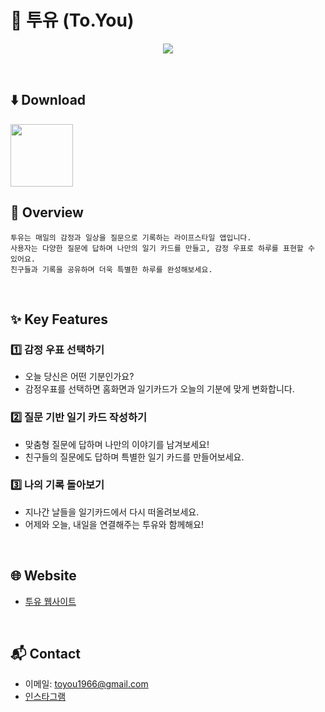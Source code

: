 # 📮 투유 (To.You)

<p align="center">
  <img src="https://github.com/user-attachments/assets/d51d6718-a294-4117-b958-844d4ba39020">
</p>

<br>

## ⬇️ Download

<a href="https://play.google.com/store/apps/details?id=com.toyou.toyouandroid">
  <img src="https://play.google.com/intl/en_us/badges/static/images/badges/en_badge_web_generic.png" height="100" />
</a>

<br>

## 📱 Overview
```
투유는 매일의 감정과 일상을 질문으로 기록하는 라이프스타일 앱입니다.  
사용자는 다양한 질문에 답하며 나만의 일기 카드를 만들고, 감정 우표로 하루를 표현할 수 있어요.  
친구들과 기록을 공유하며 더욱 특별한 하루를 완성해보세요.
```

<br>

## ✨ Key Features

### 1️⃣ 감정 우표 선택하기
- 오늘 당신은 어떤 기분인가요?
- 감정우표를 선택하면 홈화면과 일기카드가 오늘의 기분에 맞게 변화합니다.

### 2️⃣ 질문 기반 일기 카드 작성하기
- 맞춤형 질문에 답하며 나만의 이야기를 남겨보세요!
- 친구들의 질문에도 답하며 특별한 일기 카드를 만들어보세요.

### 3️⃣ 나의 기록 돌아보기
- 지나간 날들을 일기카드에서 다시 떠올려보세요.
- 어제와 오늘, 내일을 연결해주는 투유와 함께해요!

<br>

## 🌐 Website

- [투유 웹사이트](https://www.toyouapp.kr)
  
<br>

## 📬 Contact

- 이메일: toyou1966@gmail.com
- [인스타그램](https://www.instagram.com/toyou.app)

